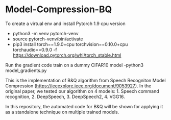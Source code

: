 # Model-Compression-BQ

To create a virtual env and install Pytorch 1.9 cpu version
- python3 -m venv pytorch-venv
- source pytorch-venv/bin/activate
- pip3 install torch==1.9.0+cpu torchvision==0.10.0+cpu torchaudio==0.9.0 -f https://download.pytorch.org/whl/torch_stable.html



Run the gradient code train on a dummy CIFAR10 model 
-python3 model_gradients.py 



This is the implementation of B&Q algorithm from Speech Recogniton Model Compression (https://ieeexplore.ieee.org/document/9053927). 
In the original paper, we tested our algorithm on 4 models: 1. Speech command recognition, 2. DeepSpeech, 3. DeepSpeech2, 4. VGG16. 

In this repository, the automated code for B&Q will be shown for applying it as a standalone technique on multiple trained models. 
